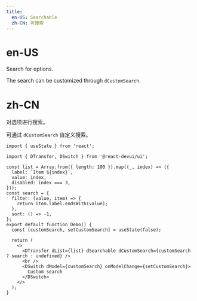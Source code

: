 ```yaml
---
title:
  en-US: Searchable
  zh-CN: 可搜索
---
```


# en-US

Search for options.

The search can be customized through `dCustomSearch`.

# zh-CN

对选项进行搜索。

可通过 `dCustomSearch` 自定义搜索。

```tsx
import { useState } from 'react';

import { DTransfer, DSwitch } from '@react-devui/ui';

const list = Array.from({ length: 100 }).map((_, index) => ({
  label: `Item ${index}`,
  value: index,
  disabled: index === 3,
}));
const search = {
  filter: (value, item) => {
    return item.label.endsWith(value);
  },
  sort: () => -1,
};
export default function Demo() {
  const [customSearch, setCustomSearch] = useState(false);

  return (
    <>
      <DTransfer dList={list} dSearchable dCustomSearch={customSearch ? search : undefined} />
      <br />
      <DSwitch dModel={customSearch} onModelChange={setCustomSearch}>
        Custom search
      </DSwitch>
    </>
  );
}
```
